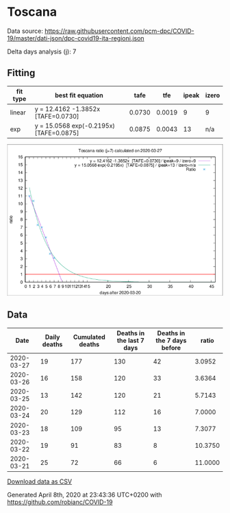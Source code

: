 # Toscana

Data source: https://raw.githubusercontent.com/pcm-dpc/COVID-19/master/dati-json/dpc-covid19-ita-regioni.json

Delta days analysis (j): 7

## Fitting 
|fit type|best fit equation|tafe|tfe|ipeak|izero|
|-------|-----|--------|------|---|---|
|linear|y = 12.4162 -1.3852x  [TAFE=0.0730]|0.0730|0.0019|9|9|
|exp|y = 15.0568 exp(-0.2195x)  [TAFE=0.0875]|0.0875|0.0043|13|n/a|

![Plot](COVID-19_toscana_j7_2020-03-27.png)

## Data
|Date|Daily deaths|Cumulated deaths|Deaths in the last 7 days|Deaths in the 7 days before|ratio|
|----|----------|-----------|-------|--------------------|-----|
|2020-03-27|19|177|130|42|3.0952|
|2020-03-26|16|158|120|33|3.6364|
|2020-03-25|13|142|120|21|5.7143|
|2020-03-24|20|129|112|16|7.0000|
|2020-03-23|18|109|95|13|7.3077|
|2020-03-22|19|91|83|8|10.3750|
|2020-03-21|25|72|66|6|11.0000|

[Download data as CSV](COVID-19_toscana_j7_2020-03-27.csv)

Generated April 8th, 2020 at 23:43:36 UTC+0200 with https://github.com/robianc/COVID-19
